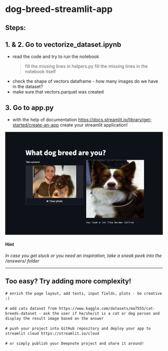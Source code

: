 # dog-breed-streamlit-app

## Steps:

## 1. & 2. Go to vectorize_dataset.ipynb

- read the code and try to run the notebook
  > fill the missing lines in helpers.py
  > fill the missing lines in the notebook itself
- check the shape of vectors dataframe - how many images do we have in the dataset?
- make sure that vectors.parquet was created

## 3. Go to app.py

- with the help of documentation https://docs.streamlit.io/library/get-started/create-an-app create your streamlit application!

![streamlit](answers/Screenshot.png)

#### **Hint**

_In case you get stuck or you need an inspiration, take a sneak peek into the /answers/ folder_

---

## Too easy? Try adding more complexity!

    # enrich the page layout, add texts, input fields, plots - be creative :)

    # add cats dataset from https://www.kaggle.com/datasets/ma7555/cat-breeds-dataset - ask the user if he/she/it is a cat or dog person and display the result image based on the answer

    # push your project into GitHub repository and deploy your app to streamlit cloud https://streamlit.io/cloud

    # or simply publish your Deepnote project and share it around!

